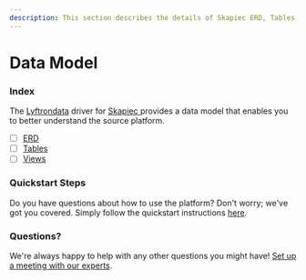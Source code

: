 ```yaml
---
description: This section describes the details of Skapiec ERD, Tables, and Views.
---
```


# Data Model

### Index

The  [Lyftrondata](https://www.lyftrondata.com/) driver for [Skapiec](https://www.lyftrondata.com/integration/skapiec/)[ ](https://www.lyftrondata.com/integration/skapiec/)provides a data model that enables you to better understand the source platform.

* [ ] [ERD](../../../marketing-analytics/skapiec/data-model/erd.md)
* [ ] [Tables](../../../marketing-analytics/skapiec/data-model/tables.md)
* [ ] [Views](../../../marketing-analytics/skapiec/data-model/views.md)

### Quickstart Steps

Do you have questions about how to use the platform? Don't worry; we've got you covered. Simply follow the quickstart instructions [here](../../../../quickstart-steps.md).

### Questions? <a href="#questions" id="questions"></a>

We're always happy to help with any other questions you might have! [Set up a meeting with our experts](https://www.lyftrondata.com/book-a-meeting/).

